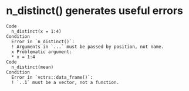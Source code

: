 # n_distinct() generates useful errors

    Code
      n_distinct(x = 1:4)
    Condition
      Error in `n_distinct()`:
      ! Arguments in `...` must be passed by position, not name.
      x Problematic argument:
      * x = 1:4
    Code
      n_distinct(mean)
    Condition
      Error in `vctrs::data_frame()`:
      ! `..1` must be a vector, not a function.

